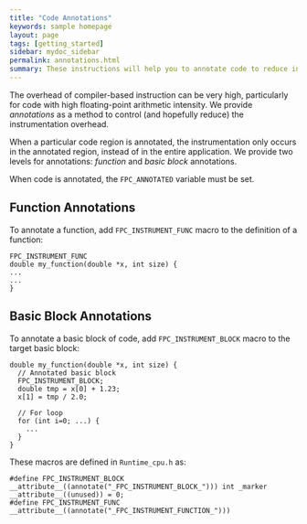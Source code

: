 ```yaml
---
title: "Code Annotations"
keywords: sample homepage
layout: page
tags: [getting_started]
sidebar: mydoc_sidebar
permalink: annotations.html
summary: These instructions will help you to annotate code to reduce instrumnetation overhead.
---
```


The overhead of compiler-based instruction can be very high, particularly for code with high floating-point arithmetic intensity. We provide _annotations_ as a method to control (and hopefully reduce) the instrumentation overhead.

When a particular code region is annotated, the instrumentation only occurs in the annotated region, instead of in the entire application. We provide two levels for annotations: _function_ and _basic block_ annotations.

When code is annotated, the `FPC_ANNOTATED` variable must be set.

## Function Annotations

To annotate a function, add `FPC_INSTRUMENT_FUNC` macro to the definition of a function:

```
FPC_INSTRUMENT_FUNC
double my_function(double *x, int size) {
...
...
} 
```

## Basic Block Annotations

To annotate a basic block of code, add `FPC_INSTRUMENT_BLOCK` macro to the target basic block:

```
double my_function(double *x, int size) {
  // Annotated basic block
  FPC_INSTRUMENT_BLOCK;
  double tmp = x[0] + 1.23;
  x[1] = tmp / 2.0;
  
  // For loop
  for (int i=0; ...) {
    ...
  }
} 
```

These macros are defined in `Runtime_cpu.h` as:

```
#define FPC_INSTRUMENT_BLOCK __attribute__((annotate("_FPC_INSTRUMENT_BLOCK_"))) int _marker __attribute__((unused)) = 0;
#define FPC_INSTRUMENT_FUNC __attribute__((annotate("_FPC_INSTRUMENT_FUNCTION_")))
```
